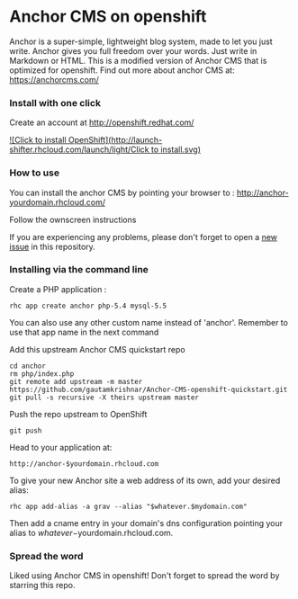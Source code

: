 # Anchor CMS on openshift

Anchor is a super-simple, lightweight blog system, made to let you just write. Anchor gives you full freedom over your words. Just write in Markdown or HTML. This is a modified version of Anchor CMS that is optimized for openshift.
Find out more about anchor CMS at: https://anchorcms.com/

### Install with one click

Create an account at http://openshift.redhat.com/

[![Click to install OpenShift](http://launch-shifter.rhcloud.com/launch/light/Click to install.svg)](https://openshift.redhat.com/app/console/application_types/custom?cartridges[]=php-5.4&cartridges[]=mysql-5.5&initial_git_url=https://github.com/gautamkrishnar/Anchor-CMS-openshift-quickstart&name=anchor)

### How to use
You can install the anchor CMS by pointing your browser to : http://anchor-yourdomain.rhcloud.com/

Follow the ownscreen instructions

If you are experiencing any problems, please don't forget to open a [new issue](https://github.com/gautamkrishnar/Anchor-CMS-openshift-quickstart/issues/new) in this repository.
### Installing via the command line


Create a PHP application :

	rhc app create anchor php-5.4 mysql-5.5

You can also use any other custom name instead of 'anchor'. Remember to use that app name in the next command

Add this upstream Anchor CMS quickstart repo

	cd anchor
	rm php/index.php
	git remote add upstream -m master https://github.com/gautamkrishnar/Anchor-CMS-openshift-quickstart.git
	git pull -s recursive -X theirs upstream master

Push the repo upstream to OpenShift

	git push        

Head to your application at:

	http://anchor-$yourdomain.rhcloud.com

To give your new Anchor site a web address of its own, add your desired alias:

	rhc app add-alias -a grav --alias "$whatever.$mydomain.com"

Then add a cname entry in your domain's dns configuration pointing your alias to $whatever-$yourdomain.rhcloud.com.

### Spread the word
Liked using Anchor CMS in openshift! Don't forget to spread the word by starring this repo.
